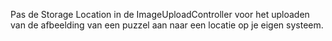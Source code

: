 Pas de Storage Location in de ImageUploadController voor het uploaden van de afbeelding van een puzzel aan naar een locatie op je eigen systeem.